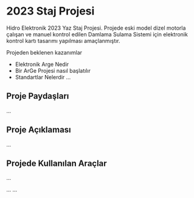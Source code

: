 # 2023 Staj Projesi
Hidro Elektronik 2023 Yaz Staj Projesi. Projede eski model dizel motorla çalışan ve manuel kontrol edilen Damlama Sulama Sistemi için elektronik kontrol kartı tasarımı yapılması amaçlanmıştır.

Projeden beklenen kazanımlar

* Elektronik Arge Nedir
* Bir ArGe Projesi nasıl başlatılır
* Standartlar Nelerdir
...

## Proje Paydaşları
...

## Proje Açıklaması
...

## Projede Kullanılan Araçlar
...

...
...


